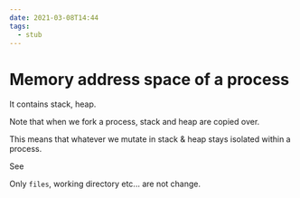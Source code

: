 ```yaml
---
date: 2021-03-08T14:44
tags: 
  - stub
---
```


# Memory address space of a process

It contains stack, heap.

Note that when we fork a process, stack and heap are copied over.

This means that whatever we mutate in stack & heap stays isolated within a process.

See <af4b7678> 

Only `files`, working directory etc... are not change.
